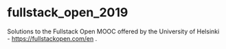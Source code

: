 # fullstack_open_2019
Solutions to the Fullstack Open MOOC offered by the University of Helsinki - https://fullstackopen.com/en . 
